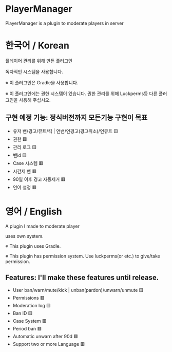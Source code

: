# PlayerManager
PlayerManager is a plugin to moderate players in server

# 한국어 / Korean
플레이어 관리를 위해 만든 플러그인

독자적인 시스템을 사용합니다.

※ 이 플러그인은 Gradle을 사용합니다.

※ 이 플러그인에는 권한 시스템이 있습니다. 권한 관리를 위해 Luckperms등 다른 플러그인을 사용해 주십시오.

## 구현 예정 기능: 정식버전까지 모든기능 구현이 목표
 - 유저 밴/경고/뮤트/킥 | 언밴/언경고(경고취소)/언뮤트 🟨
 - 권한 🟥
 - 관리 로그 🟨
 - 밴id 🟨
 - Case 시스템 🟥
 - 시간제 밴 🟥
 - 90일 이후 경고 자동제거 🟥
 - 언어 설정 🟥

# 영어 / English
A plugin I made to moderate player

uses own system.

※ This plugin uses Gradle.

※ This plugin has permission system. Use luckperms(or etc.) to give/take permission.

## Features: I'll make these features until release.
 - User ban/warn/mute/kick | unban(pardon)/unwarn/unmute 🟨
 - Permissions 🟥
 - Moderation log 🟨
 - Ban ID 🟨
 - Case System 🟥
 - Period ban 🟥
 - Automatic unwarn after 90d 🟥
 - Support two or more Language 🟥
